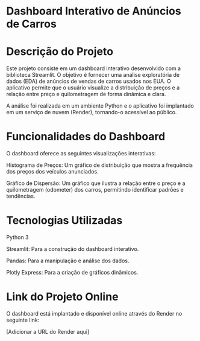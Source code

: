 # Dashboard Interativo de Anúncios de Carros

# Descrição do Projeto
Este projeto consiste em um dashboard interativo desenvolvido com a biblioteca Streamlit. O objetivo é fornecer uma análise exploratória de dados (EDA) de anúncios de vendas de carros usados nos EUA. O aplicativo permite que o usuário visualize a distribuição de preços e a relação entre preço e quilometragem de forma dinâmica e clara.

A análise foi realizada em um ambiente Python e o aplicativo foi implantado em um serviço de nuvem (Render), tornando-o acessível ao público.

# Funcionalidades do Dashboard

O dashboard oferece as seguintes visualizações interativas:

Histograma de Preços: Um gráfico de distribuição que mostra a frequência dos preços dos veículos anunciados.

Gráfico de Dispersão: Um gráfico que ilustra a relação entre o preço e a quilometragem (odometer) dos carros, permitindo identificar padrões e tendências.

# Tecnologias Utilizadas

Python 3

Streamlit: Para a construção do dashboard interativo.

Pandas: Para a manipulação e análise dos dados.

Plotly Express: Para a criação de gráficos dinâmicos.

# Link do Projeto Online
O dashboard está implantado e disponível online através do Render no seguinte link:

[Adicionar a URL do Render aqui]